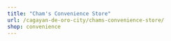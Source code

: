 ```yaml
---
title: "Cham's Convenience Store"
url: /cagayan-de-oro-city/chams-convenience-store/
shop: convenience
---
```

